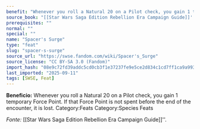 ```yaml
---
benefit: "Whenever you roll a Natural 20 on a Pilot check, you gain 1 temporary Force Point. If that Force Point is not spent before the end of the encounter, it is lost. Category:Feats Category:Species Feats"
source_book: "[[Star Wars Saga Edition Rebellion Era Campaign Guide]]''"
prerequisites: ""
normal: ""
special: ""
name: "Spacer's Surge"
type: "feat"
slug: "spacer-s-surge"
source_url: "https://swse.fandom.com/wiki/Spacer's_Surge"
source_license: "CC BY-SA 3.0 (Fandom)"
import_hash: "08e9c72fd39addc5cd0cb3f1e37237fe9e5ce2d834c1cd7ff1ca9a99350d1a04"
last_imported: "2025-09-11"
tags: [SWSE, Feat]
---
```

**Beneficio:** Whenever you roll a Natural 20 on a Pilot check, you gain 1 temporary Force Point. If that Force Point is not spent before the end of the encounter, it is lost. Category:Feats Category:Species Feats

*Fonte:* [[Star Wars Saga Edition Rebellion Era Campaign Guide]]''.